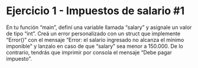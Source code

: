 # Ejercicio 1 - Impuestos de salario #1
En tu función “main”, definí una variable llamada “salary” y asignale un valor de tipo “int”.
Creá un error personalizado con un struct que implemente “Error()” con el mensaje “Error: el salario ingresado no alcanza el mínimo imponible" y lanzalo en caso de que “salary” sea menor a 150.000. De lo contrario, tendrás que imprimir por consola el mensaje “Debe pagar impuesto”.
